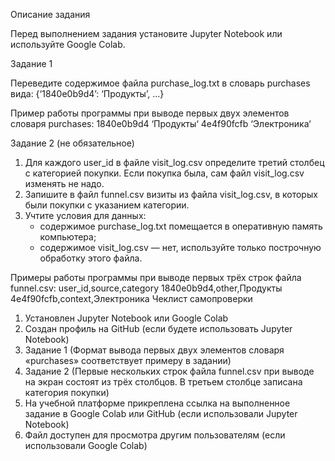 Описание задания

Перед выполнением задания установите Jupyter Notebook или используйте Google Colab.

Задание 1

Переведите содержимое файла purchase_log.txt в словарь purchases вида:
{‘1840e0b9d4’: ‘Продукты’, …}

Пример работы программы при выводе первых двух элементов словаря purchases:
1840e0b9d4 ‘Продукты‘
4e4f90fcfb  ‘Электроника‘

Задание 2 (не обязательное)

1. Для каждого user_id в файле visit_log.csv определите третий столбец с категорией покупки. Если покупка была, сам файл visit_log.csv изменять не надо.
2. Запишите в файл funnel.csv визиты из файла visit_log.csv, в которых были покупки с указанием категории.
3. Учтите условия для данных:
    - содержимое purchase_log.txt помещается в оперативную память компьютера;
    - содержимое visit_log.csv — нет, используйте только построчную обработку этого файла.

Примеры работы программы при выводе первых трёх строк файла funnel.csv:
user_id,source,category
1840e0b9d4,other,Продукты
4e4f90fcfb,context,Электроника
Чеклист самопроверки

1. Установлен Jupyter Notebook или Google Colab
2. Создан профиль на GitHub (если будете использовать Jupyter Notebook)
3. Задание 1 (Формат вывода первых двух элементов словаря «purchases» соответствует примеру в задании)
4. Задание 2 (Первые нескольких строк файла funnel.csv при выводе на экран состоят из трёх столбцов. В третьем столбце записана категория покупки)
5. На учебной платформе прикреплена ссылка на выполненное задание в Google Colab или GitHub (если использовали Jupyter Notebook)
6. Файл доступен для просмотра другим пользователям (если использовали Google Colab)